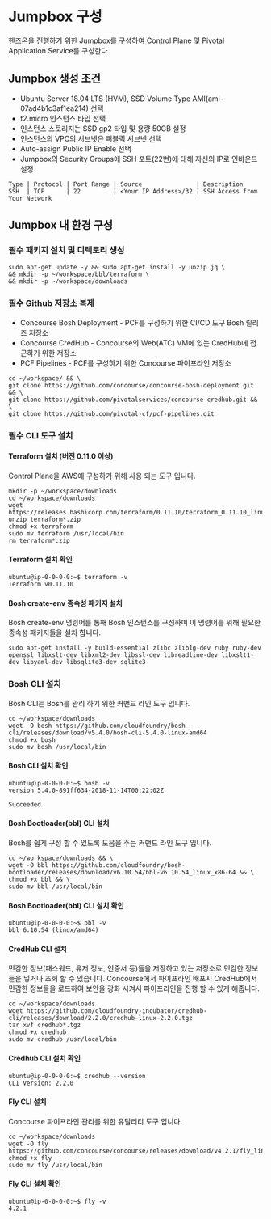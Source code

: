 # Jumpbox 구성
핸즈온을 진행하기 위한 Jumpbox를 구성하여 Control Plane 및 Pivotal Application Service를 구성한다.

## Jumpbox 생성 조건
* Ubuntu Server 18.04 LTS (HVM), SSD Volume Type AMI(ami-07ad4b1c3af1ea214) 선택
* t2.micro 인스턴스 타입 선택
* 인스턴스 스토리지는 SSD gp2 타입 및 용량 50GB 설정
* 인스턴스의 VPC의 서브넷은 퍼블릭 서브넷 선택
* Auto-assign Public IP Enable 선택
* Jumpbox의 Security Groups에 SSH 포트(22번)에 대해 자신의 IP로 인바운드 설정
```
Type | Protocol | Port Range | Source               | Description
SSH  | TCP      | 22         | <Your IP Address>/32 | SSH Access from Your Network
```
## Jumpbox 내 환경 구성
### 필수 패키지 설치 및 디렉토리 생성
```
sudo apt-get update -y && sudo apt-get install -y unzip jq \
&& mkdir -p ~/workspace/bbl/terraform \ 
&& mkdir -p ~/workspace/downloads 
```
### 필수 Github 저장소 복제
* Concourse Bosh Deployment - PCF를 구성하기 위한 CI/CD 도구 Bosh 릴리즈 저장소
* Concourse CredHub - Concourse의 Web(ATC) VM에 있는 CredHub에 접근하기 위한 저장소
* PCF Pipelines - PCF를 구성하기 위한 Concourse 파이프라인 저장소
```
cd ~/workspace/ && \
git clone https://github.com/concourse/concourse-bosh-deployment.git && \
git clone https://github.com/pivotalservices/concourse-credhub.git && \
git clone https://github.com/pivotal-cf/pcf-pipelines.git
```
### 필수 CLI 도구 설치
#### Terraform 설치 (버전 0.11.0 이상)
Control Plane을 AWS에 구성하기 위해 사용 되는 도구 입니다.
```
mkdir -p ~/workspace/downloads
cd ~/workspace/downloads
wget https://releases.hashicorp.com/terraform/0.11.10/terraform_0.11.10_linux_amd64.zip
unzip terraform*.zip
chmod +x terraform
sudo mv terraform /usr/local/bin
rm terraform*.zip
```
#### Terraform 설치 확인
```
ubuntu@ip-0-0-0-0:~$ terraform -v
Terraform v0.11.10
```
#### Bosh create-env 종속성 패키지 설치
Bosh create-env 명령어를 통해 Bosh 인스턴스를 구성하며 이 명령어를 위해 필요한 종속성 패키지들을 설치 합니다.
```
sudo apt-get install -y build-essential zlibc zlib1g-dev ruby ruby-dev openssl libxslt-dev libxml2-dev libssl-dev libreadline-dev libxslt1-dev libyaml-dev libsqlite3-dev sqlite3
```
### Bosh CLI 설치
Bosh CLI는 Bosh를 관리 하기 위한 커맨드 라인 도구 입니다.
```
cd ~/workspace/downloads
wget -O bosh https://github.com/cloudfoundry/bosh-cli/releases/download/v5.4.0/bosh-cli-5.4.0-linux-amd64
chmod +x bosh
sudo mv bosh /usr/local/bin
```
#### Bosh CLI 설치 확인
```
ubuntu@ip-0-0-0-0:~$ bosh -v
version 5.4.0-891ff634-2018-11-14T00:22:02Z

Succeeded
```
#### Bosh Bootloader(bbl) CLI 설치
Bosh를 쉽게 구성 할 수 있도록 도움을 주는 커맨드 라인 도구 입니다.
```
cd ~/workspace/downloads && \
wget -O bbl https://github.com/cloudfoundry/bosh-bootloader/releases/download/v6.10.54/bbl-v6.10.54_linux_x86-64 && \
chmod +x bbl && \
sudo mv bbl /usr/local/bin
```
#### Bosh Bootloader(bbl) CLI 설치 확인
```
ubuntu@ip-0-0-0-0:~$ bbl -v
bbl 6.10.54 (linux/amd64)
```
#### CredHub CLI 설치
민감한 정보(패스워드, 유저 정보, 인증서 등)들을 저장하고 있는 저장소로 민감한 정보들을 넣거나 조회 할 수 있습니다.
Concourse에서 파이프라인 배포시 CredHub에서 민감한 정보들을 로드하여 보안을 강화 시켜서 파이프라인을 진행 할 수 있게 해줍니다.
```
cd ~/workspace/downloads
wget https://github.com/cloudfoundry-incubator/credhub-cli/releases/download/2.2.0/credhub-linux-2.2.0.tgz
tar xvf credhub*.tgz
chmod +x credhub
sudo mv credhub /usr/local/bin
```
#### Credhub CLI 설치 확인
```
ubuntu@ip-0-0-0-0:~$ credhub --version
CLI Version: 2.2.0
```
#### Fly CLI 설치
Concourse 파이프라인 관리를 위한 유틸리티 도구 입니다.
```
cd ~/workspace/downloads
wget -O fly https://github.com/concourse/concourse/releases/download/v4.2.1/fly_linux_amd64
chmod +x fly
sudo mv fly /usr/local/bin
```
#### Fly CLI 설치 확인
```
ubuntu@ip-0-0-0-0:~$ fly -v
4.2.1
```
